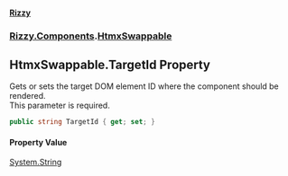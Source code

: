 #### [Rizzy](index 'index')
### [Rizzy.Components](Rizzy.Components 'Rizzy.Components').[HtmxSwappable](Rizzy.Components.HtmxSwappable 'Rizzy.Components.HtmxSwappable')

## HtmxSwappable.TargetId Property

Gets or sets the target DOM element ID where the component should be rendered.  
This parameter is required.

```csharp
public string TargetId { get; set; }
```

#### Property Value
[System.String](https://docs.microsoft.com/en-us/dotnet/api/System.String 'System.String')